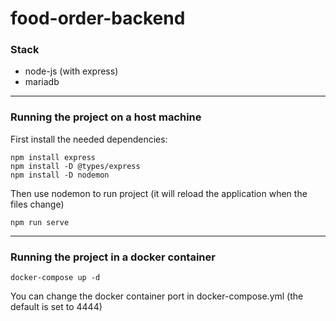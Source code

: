 # food-order-backend

### Stack
* node-js (with express)
* mariadb

------------
### Running the project on a host machine
First install the needed dependencies:
```
npm install express
npm install -D @types/express
npm install -D nodemon
```
Then use nodemon to run project (it will reload the application when the files change)
```
npm run serve
```

------------
### Running the project in a docker container
```
docker-compose up -d
```
You can change the docker container port in docker-compose.yml (the default is set to 4444)